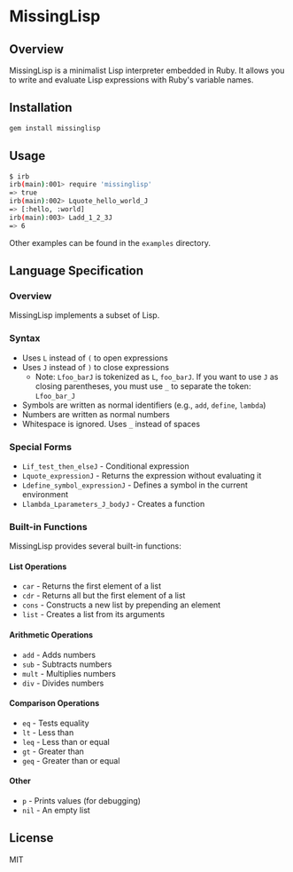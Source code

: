 # MissingLisp
## Overview

MissingLisp is a minimalist Lisp interpreter embedded in Ruby. It allows you to write and evaluate Lisp expressions with Ruby's variable names.

## Installation

```bash
gem install missinglisp
```

## Usage

```sh
$ irb
irb(main):001> require 'missinglisp'
=> true
irb(main):002> Lquote_hello_world_J
=> [:hello, :world]
irb(main):003> Ladd_1_2_3J
=> 6
```

Other examples can be found in the `examples` directory.

## Language Specification

### Overview

MissingLisp implements a subset of Lisp.

### Syntax

- Uses `L` instead of `(` to open expressions
- Uses `J` instead of `)` to close expressions
  - Note: `Lfoo_barJ` is tokenized as `L`, `foo_barJ`. If you want to use `J` as closing parentheses, you must use `_` to separate the token: `Lfoo_bar_J`
- Symbols are written as normal identifiers (e.g., `add`, `define`, `lambda`)
- Numbers are written as normal numbers
- Whitespace is ignored. Uses `_` instead of spaces

### Special Forms

- `Lif_test_then_elseJ` - Conditional expression
- `Lquote_expressionJ` - Returns the expression without evaluating it
- `Ldefine_symbol_expressionJ` - Defines a symbol in the current environment
- `Llambda_Lparameters_J_bodyJ` - Creates a function

### Built-in Functions

MissingLisp provides several built-in functions:

#### List Operations
- `car` - Returns the first element of a list
- `cdr` - Returns all but the first element of a list
- `cons` - Constructs a new list by prepending an element
- `list` - Creates a list from its arguments

#### Arithmetic Operations
- `add` - Adds numbers
- `sub` - Subtracts numbers
- `mult` - Multiplies numbers
- `div` - Divides numbers

#### Comparison Operations
- `eq` - Tests equality
- `lt` - Less than
- `leq` - Less than or equal
- `gt` - Greater than
- `geq` - Greater than or equal

#### Other
- `p` - Prints values (for debugging)
- `nil` - An empty list

## License

MIT